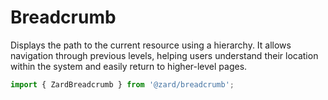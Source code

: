 # Breadcrumb

Displays the path to the current resource using a hierarchy. It allows navigation through previous levels, helping users understand their location within the system and easily return to higher-level pages.

```ts
import { ZardBreadcrumb } from '@zard/breadcrumb';
```

